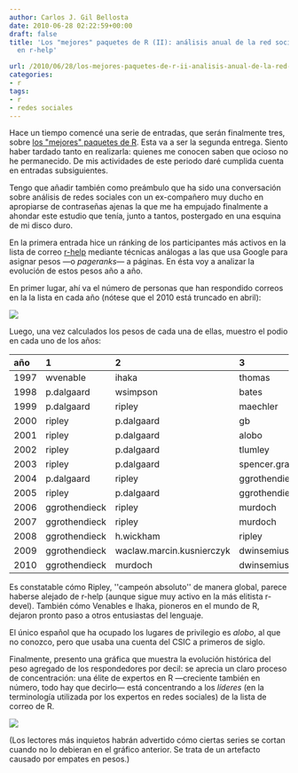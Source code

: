 ```yaml
---
author: Carlos J. Gil Bellosta
date: 2010-06-28 02:22:59+00:00
draft: false
title: 'Los "mejores" paquetes de R (II): análisis anual de la red social de los participantes
  en r-help'

url: /2010/06/28/los-mejores-paquetes-de-r-ii-analisis-anual-de-la-red-social-de-los-participantes-en-r-help/
categories:
- r
tags:
- r
- redes sociales
---
```


Hace un tiempo comencé una serie de entradas, que serán finalmente tres, sobre [los "mejores" paquetes de R](http://www.datanalytics.com/2010/04/18/los-mejores-paquetes-de-r-i-la-red-social-de-los-participantes-en-r-help). Esta va a ser la segunda entrega. Siento haber tardado tanto en realizarla: quienes me conocen saben que ocioso no he permanecido. De mis actividades de este periodo daré cumplida cuenta en entradas subsiguientes.

Tengo que añadir también como preámbulo que ha sido una conversación sobre análisis de redes sociales con un ex-compañero muy ducho en apropiarse de contraseñas ajenas la que me ha empujado finalmente a ahondar este estudio que tenía, junto a tantos, postergado en una esquina de mi disco duro.

En la primera entrada hice un ránking de los participantes más activos en la lista de correo [r-help](https://stat.ethz.ch/mailman/listinfo/r-help) mediante técnicas análogas a las que usa Google para asignar pesos —o _pageranks_— a páginas. En ésta voy a analizar la evolución de estos pesos año a año.

En primer lugar, ahí va el número de personas que han respondido correos en la la lista en cada año (nótese que el 2010 está truncado en abril):

[![](/wp-uploads/2010/06/numero_respondedores_por_anno.png#center)
](/wp-uploads/2010/06/numero_respondedores_por_anno.png#center)

Luego, una vez calculados los pesos de cada una de ellas, muestro el podio en cada uno de los años:

|  año  | 1 | 2 | 3 |
|:------------| :------- | :------ | :----|
|1997|wvenable|ihaka|thomas|
|1998|p.dalgaard|wsimpson|bates|
|1999|p.dalgaard|ripley|maechler|
|2000|ripley|p.dalgaard|gb|
|2001|ripley|p.dalgaard|alobo|
|2002|ripley|p.dalgaard|tlumley|
|2003|ripley|p.dalgaard|spencer.graves|
|2004|p.dalgaard|ripley|ggrothendieck|
|2005|ripley|p.dalgaard|ggrothendieck|
|2006|ggrothendieck|ripley|murdoch|
|2007|ggrothendieck|ripley|murdoch|
|2008|ggrothendieck|h.wickham|ripley|
|2009|ggrothendieck|waclaw.marcin.kusnierczyk|dwinsemius|
|2010|ggrothendieck|murdoch|dwinsemius|

Es constatable cómo Ripley, ''campeón absoluto'' de manera global, parece haberse alejado de r-help (aunque sigue muy activo en la más elitista r-devel). También cómo Venables e Ihaka, pioneros en el mundo de R, dejaron pronto paso a otros entusiastas del lenguaje.

El único español que ha ocupado los lugares de privilegio es _alobo_, al que no conozco, pero que usaba una cuenta del CSIC a primeros de siglo.

Finalmente, presento una gráfica que muestra la evolución histórica del peso agregado de los respondedores por decil: se aprecia un claro proceso de concentración: una élite de expertos en R —creciente también en número, todo hay que decirlo— está concentrando a los _líderes_ (en la terminología utilizada por los expertos en redes sociales) de la lista de correo de R.

[![](/wp-uploads/2010/06/pesos_x_decil_y_anno1.png#center)
](/wp-uploads/2010/06/pesos_x_decil_y_anno1.png#center)

(Los lectores más inquietos habrán advertido cómo ciertas series se cortan cuando no lo debieran en el gráfico anterior. Se trata de un artefacto causado por empates en pesos.)

